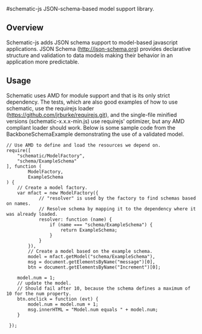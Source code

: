 #schematic-js
JSON-schema-based model support library.

## Overview
Schematic-js adds JSON schema support to model-based javascript applications. JSON Schema (http://json-schema.org) provides declarative structure and validation to data models making their behavior in an application more predictable.

## Usage

Schematic uses AMD for module support and that is its only strict dependency. The tests, which are also good examples of how to use schematic, use the requirejs loader (https://github.com/jrburke/requirejs.git), and the single-file minified versions (schematic-x.x.x-min.js) use requirejs' optimizer, but any AMD compliant loader should work.
Below is some sample code from the BackboneSchemaExample demonstrating the use of a validated model.
```
// Use AMD to define and load the resources we depend on.
require([
    "schematic/ModelFactory",
    "schema/ExampleSchema"
], function (
        ModelFactory,
        ExampleSchema
) {
    // Create a model factory.
    var mfact = new ModelFactory({
            // "resolver" is used by the factory to find schemas based on names.
            // Resolve schema by mapping it to the dependency where it was already loaded.
            resolver: function (name) {
                if (name === "schema/ExampleSchema") {
                    return ExampleSchema;
                }
            }
        }),
        // Create a model based on the example schema.
        model = mfact.getModel("schema/ExampleSchema"),
        msg = document.getElementsByName("message")[0],
        btn = document.getElementsByName("Increment")[0];

    model.num = 1;
    // update the model.
    // Should fail after 10, because the schema defines a maximum of 10 for the num property.
    btn.onclick = function (evt) {
        model.num = model.num + 1;
        msg.innerHTML = "Model.num equals " + model.num;
    }

 });
```